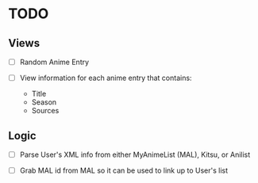 #  TODO


## Views
- [ ] Random Anime Entry

- [ ] View information for each anime entry that contains:
    - Title
    - Season
    - Sources

## Logic
- [ ] Parse User's XML info from either MyAnimeList (MAL), Kitsu, or Anilist
- [ ] Grab MAL id from MAL so it can be used to link up to User's list

